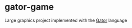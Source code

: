 # gator-game
Large graphics project implemented with the [Gator](https://github.com/cucapra/linguine) language
